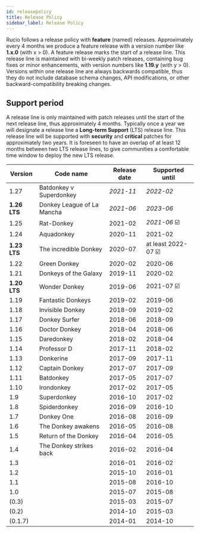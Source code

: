 ```yaml
---
id: releasepolicy
title: Release Policy
sidebar_label: Release Policy
---
```


Rucio follows a release policy with **feature** (named) releases. Approximately every 4 months we produce a feature release with a version number like **1.x.0** (with x > 0). A feature release marks the start of a release line. This release line is maintained with bi-weekly patch releases, containing bug fixes or minor enhancements, with version numbers like **1.19.y** (with y > 0). Versions within one release line are always backwards compatible, thus they do not include database schema changes, API modifications, or other backward-compatibility breaking changes.

## Support period

A release line is only maintained with patch releases until the start of the next release line, thus approximately 4 months. Typically once a year we will designate a release line a **Long-term Support** (LTS) release line. This release line will be supported with **security** and **critical** patches for approximately two years. It is foreseen to have an overlap of at least 12 months between two LTS release lines, to give communities a comfortable time window to deploy the new LTS release.

| Version         | Code name                      | Release date   | Supported until      |
| --------------- | ------------------------------ | -------------- | -------------------- |
| 1.27            | Batdonkey v Superdonkey        | _2021-11_      | _2022-02_            |
| **1.26 LTS**    | Donkey League of La Mancha     | _2021-06_      | _2023-06_            |
| 1.25            | Rat-Donkey                     | 2021-02        | _2021-06_ ☑️         |
| 1.24            | Aquadonkey                     | 2020-11        | 2021-02              |
| **1.23 LTS**    | The incredible Donkey          | 2020-07        | at least 2022-07 ☑️  |
| 1.22            | Green Donkey                   | 2020-02        | 2020-06              |
| 1.21            | Donkeys of the Galaxy          | 2019-11        | 2020-02              |
| **1.20 LTS**    | Wonder Donkey                  | 2019-06        | 2021-07 ☑️           |
| 1.19            | Fantastic Donkeys              | 2019-02        | 2019-06              |
| 1.18            | Invisible Donkey               | 2018-09        | 2019-02              |
| 1.17            | Donkey Surfer                  | 2018-06        | 2018-09              |
| 1.16            | Doctor Donkey                  | 2018-04        | 2018-06              |
| 1.15            | Daredonkey                     | 2018-02        | 2018-04              |
| 1.14            | Professor D                    | 2017-11        | 2018-02              |
| 1.13            | Donkerine                      | 2017-09        | 2017-11              |
| 1.12            | Captain Donkey                 | 2017-07        | 2017-09              |
| 1.11            | Batdonkey                      | 2017-05        | 2017-07              |
| 1.10            | Irondonkey                     | 2017-02        | 2017-05              |
| 1.9             | Superdonkey                    | 2016-10        | 2017-02              |
| 1.8             | Spiderdonkey                   | 2016-09        | 2016-10              |
| 1.7             | Donkey One                     | 2016-08        | 2016-09              |
| 1.6             | The Donkey awakens             | 2016-05        | 2016-08              |
| 1.5             | Return of the Donkey           | 2016-04        | 2016-05              |
| 1.4             | The Donkey strikes back        | 2016-02        | 2016-04              |
| 1.3             |                                | 2016-01        | 2016-02              |
| 1.2             |                                | 2015-10        | 2016-01              |
| 1.1             |                                | 2015-08        | 2016-10              |
| 1.0             |                                | 2015-07        | 2015-08              |
| (0.3)           |                                | 2015-03        | 2015-07              |
| (0.2)           |                                | 2014-10        | 2015-03              |
| (0.1.7)         |                                | 2014-01        | 2014-10              |
